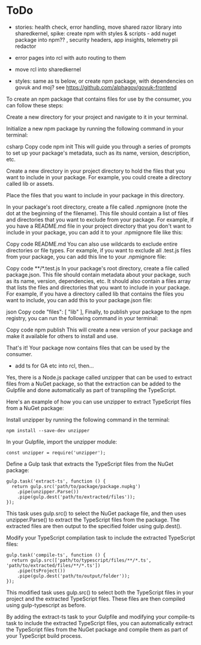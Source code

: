 # ToDo

* stories: health check, error handling, move shared razor library into sharedkernel,
spike: create npm with styles & scripts - add nuget package into npm??
, security headers, app insights, telemetry pii redactor

* error pages into rcl with auto routing to them

* move rcl into sharedkernel

* styles: same as ts below, or create npm package, with dependencies on govuk and moj? see https://github.com/alphagov/govuk-frontend

To create an npm package that contains files for use by the consumer, you can follow these steps:

Create a new directory for your project and navigate to it in your terminal.

Initialize a new npm package by running the following command in your terminal:

csharp
Copy code
npm init
This will guide you through a series of prompts to set up your package's metadata, such as its name, version, description, etc.

Create a new directory in your project directory to hold the files that you want to include in your package. For example, you could create a directory called lib or assets.

Place the files that you want to include in your package in this directory.

In your package's root directory, create a file called .npmignore (note the dot at the beginning of the filename). This file should contain a list of files and directories that you want to exclude from your package. For example, if you have a README.md file in your project directory that you don't want to include in your package, you can add it to your .npmignore file like this:

Copy code
README.md
You can also use wildcards to exclude entire directories or file types. For example, if you want to exclude all .test.js files from your package, you can add this line to your .npmignore file:

Copy code
**/*.test.js
In your package's root directory, create a file called package.json. This file should contain metadata about your package, such as its name, version, dependencies, etc. It should also contain a files array that lists the files and directories that you want to include in your package. For example, if you have a directory called lib that contains the files you want to include, you can add this to your package.json file:

json
Copy code
"files": [
  "lib"
],
Finally, to publish your package to the npm registry, you can run the following command in your terminal:

Copy code
npm publish
This will create a new version of your package and make it available for others to install and use.

That's it! Your package now contains files that can be used by the consumer.

* add ts for GA etc into rcl, then...

Yes, there is a Node.js package called unzipper that can be used to extract files from a NuGet package, so that the extraction can be added to the Gulpfile and done automatically as part of transpiling the TypeScript.

Here's an example of how you can use unzipper to extract TypeScript files from a NuGet package:

Install unzipper by running the following command in the terminal:

```npm install --save-dev unzipper```

In your Gulpfile, import the unzipper module:

```
const unzipper = require('unzipper');
```

Define a Gulp task that extracts the TypeScript files from the NuGet package:

```
gulp.task('extract-ts', function () {
  return gulp.src('path/to/package/package.nupkg')
    .pipe(unzipper.Parse())
    .pipe(gulp.dest('path/to/extracted/files'));
});
```
This task uses gulp.src() to select the NuGet package file, and then uses unzipper.Parse() to extract the TypeScript files from the package. The extracted files are then output to the specified folder using gulp.dest().

Modify your TypeScript compilation task to include the extracted TypeScript files:

```
gulp.task('compile-ts', function () {
  return gulp.src(['path/to/typescript/files/**/*.ts', 'path/to/extracted/files/**/*.ts'])
    .pipe(tsProject())
    .pipe(gulp.dest('path/to/output/folder'));
});
```
This modified task uses gulp.src() to select both the TypeScript files in your project and the extracted TypeScript files. These files are then compiled using gulp-typescript as before.

By adding the extract-ts task to your Gulpfile and modifying your compile-ts task to include the extracted TypeScript files, you can automatically extract the TypeScript files from the NuGet package and compile them as part of your TypeScript build process.